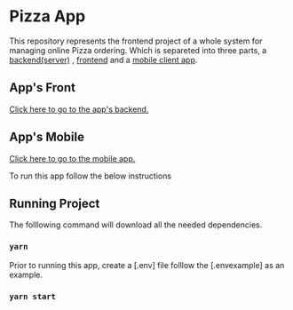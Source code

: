 # Pizza App

This repository represents the frontend project of a whole system for managing online Pizza ordering. Which is separeted into three parts, a [backend(server)][server] , [frontend][frontend] and a [mobile client app][mobileclient].

## App's Front

[Click here to go to the app's backend.][frontend]

## App's Mobile

[Click here to go to the mobile app.][mobileclient]

To run this app follow the below instructions

## Running Project

The folllowing command will download all the needed dependencies.

### `yarn`

Prior to running this app, create a [.env] file folllow the [.envexample] as an example.

### `yarn start`

[server]: https://github.com/petrovick/PizzaNodeJSServer
[frontend]: https://github.com/petrovick/PizzaReactFront
[mobileclient]: https://github.com/petrovick/PizzaReactNativeClient
